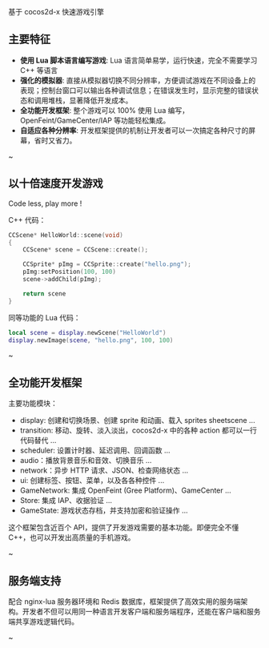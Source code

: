
基于 cocos2d-x 快速游戏引擎

## 主要特征

-   **使用 Lua 脚本语言编写游戏**: Lua 语言简单易学，运行快速，完全不需要学习 C++ 等语言
-   **强化的模拟器**: 直接从模拟器切换不同分辨率，方便调试游戏在不同设备上的表现；控制台窗口可以输出各种调试信息；在错误发生时，显示完整的错误状态和调用堆栈，显著降低开发成本。
-   **全功能开发框架**: 整个游戏可以 100% 使用 Lua 编写，OpenFeint/GameCenter/IAP 等功能轻松集成。
-   **自适应各种分辨率**: 开发框架提供的机制让开发者可以一次搞定各种尺寸的屏幕，省时又省力。

~

## 以十倍速度开发游戏

Code less, play more !

C++ 代码：

``` C++
CCScene* HelloWorld::scene(void)
{
    CCScene* scene = CCScene::create();

    CCSprite* pImg = CCSprite::create("hello.png");
    pImg:setPosition(100, 100)
    scene->addChild(pImg);

    return scene
}
```

同等功能的 Lua 代码：

``` Lua
local scene = display.newScene("HelloWorld")
display.newImage(scene, "hello.png", 100, 100)
```

~

## 全功能开发框架

主要功能模块：

-   display: 创建和切换场景、创建 sprite 和动画、载入 sprites sheetscene ...
-   transition: 移动、旋转、淡入淡出，cocos2d-x 中的各种 action 都可以一行代码替代 ...
-   scheduler: 设置计时器、延迟调用、回调函数 ...
-   audio：播放背景音乐和音效、切换音乐 ...
-   network：异步 HTTP 请求、JSON、检查网络状态 ...
-   ui: 创建标签、按钮、菜单，以及各各种控件 ...
-   GameNetwork: 集成 OpenFeint (Gree Platform)、GameCenter ...
-   Store: 集成 IAP、收据验证 ...
-   GameState: 游戏状态存档，并支持加密和验证操作 ...

这个框架包含近百个 API，提供了开发游戏需要的基本功能。即便完全不懂 C++，也可以开发出高质量的手机游戏。

~

## 服务端支持

配合 nginx-lua 服务器环境和 Redis 数据库，框架提供了高效实用的服务端架构。开发者不但可以用同一种语言开发客户端和服务端程序，还能在客户端和服务端共享游戏逻辑代码。

~

